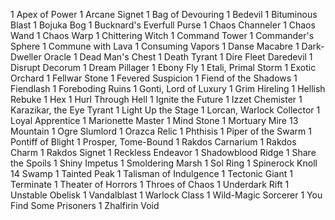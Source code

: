 1 Apex of Power
1 Arcane Signet
1 Bag of Devouring
1 Bedevil
1 Bituminous Blast
1 Bojuka Bog
1 Bucknard's Everfull Purse
1 Chaos Channeler
1 Chaos Wand
1 Chaos Warp
1 Chittering Witch
1 Command Tower
1 Commander's Sphere
1 Commune with Lava
1 Consuming Vapors
1 Danse Macabre
1 Dark-Dweller Oracle
1 Dead Man's Chest
1 Death Tyrant
1 Dire Fleet Daredevil
1 Disrupt Decorum
1 Dream Pillager
1 Ebony Fly
1 Etali, Primal Storm
1 Exotic Orchard
1 Fellwar Stone
1 Fevered Suspicion
1 Fiend of the Shadows
1 Fiendlash
1 Foreboding Ruins
1 Gonti, Lord of Luxury
1 Grim Hireling
1 Hellish Rebuke
1 Hex
1 Hurl Through Hell
1 Ignite the Future
1 Izzet Chemister
1 Karazikar, the Eye Tyrant
1 Light Up the Stage
1 Lorcan, Warlock Collector
1 Loyal Apprentice
1 Marionette Master
1 Mind Stone
1 Mortuary Mire
13 Mountain
1 Ogre Slumlord
1 Orazca Relic
1 Phthisis
1 Piper of the Swarm
1 Pontiff of Blight
1 Prosper, Tome-Bound
1 Rakdos Carnarium
1 Rakdos Charm
1 Rakdos Signet
1 Reckless Endeavor
1 Shadowblood Ridge
1 Share the Spoils
1 Shiny Impetus
1 Smoldering Marsh
1 Sol Ring
1 Spinerock Knoll
14 Swamp
1 Tainted Peak
1 Talisman of Indulgence
1 Tectonic Giant
1 Terminate
1 Theater of Horrors
1 Throes of Chaos
1 Underdark Rift
1 Unstable Obelisk
1 Vandalblast
1 Warlock Class
1 Wild-Magic Sorcerer
1 You Find Some Prisoners
1 Zhalfirin Void